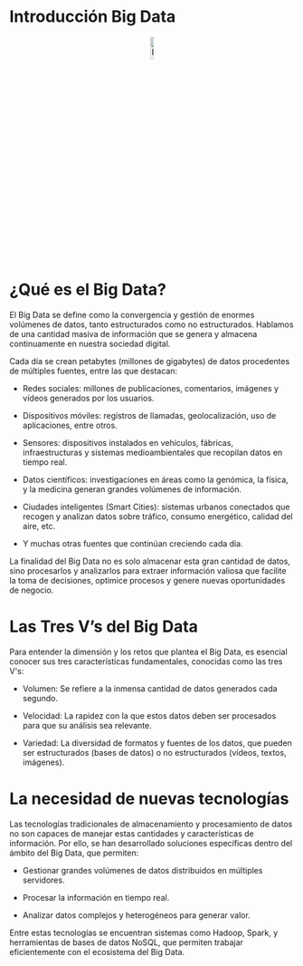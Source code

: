 # Introducción Big Data

<div align="center">
<img src="https://cursoshazerta.es/wp-content/uploads/Que-es-el-Big-Data-y-por-que-es-importante.jpg" alt="BigData" width="10%" />
</div>

# ¿Qué es el Big Data?
El Big Data se define como la convergencia y gestión de enormes volúmenes de datos, tanto estructurados como no estructurados. Hablamos de una cantidad masiva de información que se genera y almacena continuamente en nuestra sociedad digital.

Cada día se crean petabytes (millones de gigabytes) de datos procedentes de múltiples fuentes, entre las que destacan:

- Redes sociales: millones de publicaciones, comentarios, imágenes y vídeos generados por los usuarios.

- Dispositivos móviles: registros de llamadas, geolocalización, uso de aplicaciones, entre otros.

- Sensores: dispositivos instalados en vehículos, fábricas, infraestructuras y sistemas medioambientales que recopilan datos en tiempo real.

- Datos científicos: investigaciones en áreas como la genómica, la física, y la medicina generan grandes volúmenes de información.

- Ciudades inteligentes (Smart Cities): sistemas urbanos conectados que recogen y analizan datos sobre tráfico, consumo energético, calidad del aire, etc.

- Y muchas otras fuentes que continúan creciendo cada día.

La finalidad del Big Data no es solo almacenar esta gran cantidad de datos, sino procesarlos y analizarlos para extraer información valiosa que facilite la toma de decisiones, optimice procesos y genere nuevas oportunidades de negocio.

# Las Tres V’s del Big Data
Para entender la dimensión y los retos que plantea el Big Data, es esencial conocer sus tres características fundamentales, conocidas como las tres V's:

- Volumen: Se refiere a la inmensa cantidad de datos generados cada segundo.

- Velocidad: La rapidez con la que estos datos deben ser procesados para que su análisis sea relevante.

- Variedad: La diversidad de formatos y fuentes de los datos, que pueden ser estructurados (bases de datos) o no estructurados (vídeos, textos, imágenes).

# La necesidad de nuevas tecnologías
Las tecnologías tradicionales de almacenamiento y procesamiento de datos no son capaces de manejar estas cantidades y características de información. Por ello, se han desarrollado soluciones específicas dentro del ámbito del Big Data, que permiten:

- Gestionar grandes volúmenes de datos distribuidos en múltiples servidores.

- Procesar la información en tiempo real.

- Analizar datos complejos y heterogéneos para generar valor.

Entre estas tecnologías se encuentran sistemas como Hadoop, Spark, y herramientas de bases de datos NoSQL, que permiten trabajar eficientemente con el ecosistema del Big Data.